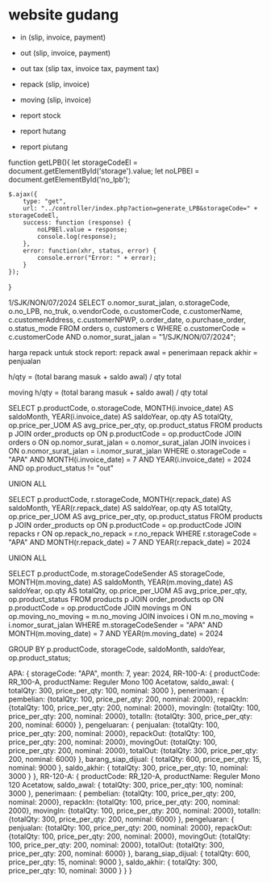 # website gudang

- in (slip, invoice, payment)

- out (slip, invoice, payment)
- out tax (slip tax, invoice tax, payment tax)

- repack (slip, invoice)
- moving (slip, invoice)

- report stock
- report hutang
- report piutang

function getLPB(){
    let storageCodeEl = document.getElementById('storage').value;
    let noLPBEl = document.getElementById('no_lpb');

    $.ajax({
        type: "get",
        url: "../controller/index.php?action=generate_LPB&storageCode=" + storageCodeEl,
        success: function (response) {
            noLPBEl.value = response;
            console.log(response);
        },
        error: function(xhr, status, error) {
            console.error("Error: " + error);
        }
    });
}

<?php if($pageState == "in"){ ?>
<?php } else { ?>
<?php } ?>

1/SJK/NON/07/2024
SELECT o.nomor_surat_jalan, o.storageCode, o.no_LPB, no_truk, o.vendorCode, o.customerCode, c.customerName, c.customerAddress, c.customerNPWP, o.order_date, o.purchase_order, o.status_mode FROM orders o, customers c
WHERE o.customerCode = c.customerCode
AND o.nomor_surat_jalan = "1/SJK/NON/07/2024";

harga repack untuk stock report:
repack awal = penerimaan
repack akhir = penjualan

h/qty = (total barang masuk + saldo awal) / qty total

moving
h/qty = (total barang masuk + saldo awal) / qty total

SELECT 
    p.productCode, 
    o.storageCode, 
    MONTH(i.invoice_date) AS saldoMonth, 
    YEAR(i.invoice_date) AS saldoYear, 
    op.qty AS totalQty, 
    op.price_per_UOM AS avg_price_per_qty,
    op.product_status
FROM
    products p
JOIN 
    order_products op ON p.productCode = op.productCode
JOIN 
    orders o ON op.nomor_surat_jalan = o.nomor_surat_jalan
JOIN 
    invoices i ON o.nomor_surat_jalan = i.nomor_surat_jalan
WHERE 
    o.storageCode = "APA"
    AND MONTH(i.invoice_date) = 7
    AND YEAR(i.invoice_date) = 2024
    AND op.product_status != "out"

UNION ALL

SELECT 
    p.productCode, 
    r.storageCode, 
    MONTH(r.repack_date) AS saldoMonth, 
    YEAR(r.repack_date) AS saldoYear, 
    op.qty AS totalQty, 
    op.price_per_UOM AS avg_price_per_qty,
    op.product_status
FROM
    products p
    JOIN order_products op ON p.productCode = op.productCode
    JOIN repacks r ON op.repack_no_repack = r.no_repack
WHERE
    r.storageCode = "APA"
    AND MONTH(r.repack_date) = 7
    AND YEAR(r.repack_date) = 2024

UNION ALL

SELECT 
    p.productCode, 
    m.storageCodeSender AS storageCode, 
    MONTH(m.moving_date) AS saldoMonth, 
    YEAR(m.moving_date) AS saldoYear, 
    op.qty AS totalQty, 
    op.price_per_UOM AS avg_price_per_qty,
    op.product_status
FROM
    products p
JOIN 
    order_products op ON p.productCode = op.productCode
JOIN 
    movings m ON op.moving_no_moving = m.no_moving
JOIN 
    invoices i ON m.no_moving = i.nomor_surat_jalan
WHERE 
    m.storageCodeSender = "APA"
    AND MONTH(m.moving_date) = 7
    AND YEAR(m.moving_date) = 2024

GROUP BY 
    p.productCode, 
    storageCode, 
    saldoMonth, 
    saldoYear,
    op.product_status;

APA: {
    storageCode: "APA",
    month: 7,
    year: 2024,
    RR-100-A: {
        productCode: RR_100-A,
        productName: Reguler Mono 100 Acetatow,
        saldo_awal: {
            totalQty: 300, price_per_qty: 100, nominal: 3000
        },
        penerimaan: {
            pembelian: {totalQty: 100, price_per_qty: 200, nominal: 2000},
            repackIn: {totalQty: 100, price_per_qty: 200, nominal: 2000},
            movingIn: {totalQty: 100, price_per_qty: 200, nominal: 2000},
            totalIn: {totalQty: 300, price_per_qty: 200, nominal: 6000}
        }, 
        pengeluaran: {
            penjualan: {totalQty: 100, price_per_qty: 200, nominal: 2000},
            repackOut: {totalQty: 100, price_per_qty: 200, nominal: 2000},
            movingOut: {totalQty: 100, price_per_qty: 200, nominal: 2000},
            totalOut: {totalQty: 300, price_per_qty: 200, nominal: 6000}
        },
        barang_siap_dijual: {
            totalQty: 600, price_per_qty: 15, nominal: 9000
        },
        saldo_akhir: {
            totalQty: 300, price_per_qty: 10, nominal: 3000
        }
    },
    RR-120-A: {
        productCode: RR_120-A,
        productName: Reguler Mono 120 Acetatow,
        saldo_awal: {
            totalQty: 300, price_per_qty: 100, nominal: 3000
        },
        penerimaan: {
            pembelian: {totalQty: 100, price_per_qty: 200, nominal: 2000},
            repackIn: {totalQty: 100, price_per_qty: 200, nominal: 2000},
            movingIn: {totalQty: 100, price_per_qty: 200, nominal: 2000},
            totalIn: {totalQty: 300, price_per_qty: 200, nominal: 6000}
        }, 
        pengeluaran: {
            penjualan: {totalQty: 100, price_per_qty: 200, nominal: 2000},
            repackOut: {totalQty: 100, price_per_qty: 200, nominal: 2000},
            movingOut: {totalQty: 100, price_per_qty: 200, nominal: 2000},
            totalOut: {totalQty: 300, price_per_qty: 200, nominal: 6000}
        },
        barang_siap_dijual: {
            totalQty: 600, price_per_qty: 15, nominal: 9000
        },
        saldo_akhir: {
            totalQty: 300, price_per_qty: 10, nominal: 3000
        }
    }
}